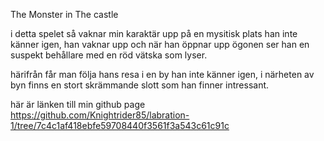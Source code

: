 The Monster in The castle

i detta spelet så vaknar min karaktär upp på en mysitisk plats han inte känner igen, han vaknar upp och när han öppnar upp ögonen ser han en suspekt behållare med en röd vätska som lyser.

härifrån får man följa hans resa i en by han inte känner igen, i närheten av byn finns en stort skrämmande slott som han finner intressant. 

här är länken till min github page 
https://github.com/Knightrider85/labration-1/tree/7c4c1af418ebfe59708440f3561f3a543c61c91c
